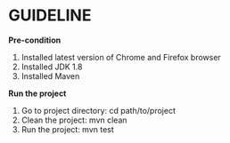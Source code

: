 # GUIDELINE 

**Pre-condition**
1. Installed latest version of Chrome and Firefox browser
2. Installed JDK 1.8
3. Installed Maven

**Run the project**
1. Go to project directory: cd path/to/project
2. Clean the project: mvn clean
3. Run the project: mvn test
